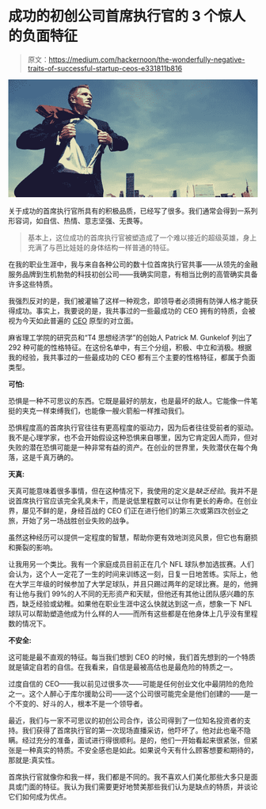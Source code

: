 # 成功的初创公司首席执行官的 3 个惊人的负面特征

> 原文：<https://medium.com/hackernoon/the-wonderfully-negative-traits-of-successful-startup-ceos-e331811b816>

![](img/3b20517df57203f19c7af10eccf34b49.png)

关于成功的首席执行官所具有的积极品质，已经写了很多。我们通常会得到一系列形容词，如自信、热情、意志坚强、无畏等。

> 基本上，这位成功的首席执行官被塑造成了一个难以接近的超级英雄，身上充满了与芭比娃娃的身体结构一样普通的特征。

在我的职业生涯中，我与来自各种公司的数十位首席执行官共事——从领先的金融服务品牌到生机勃勃的科技初创公司——我确实同意，有相当比例的高管确实具备许多这些特质。

我强烈反对的是，我们被灌输了这样一种观念，即领导者必须拥有防弹人格才能获得成功。事实上，我要说的是，我共事过的一些最成功的 CEO 拥有的特质，会被视为今天如此普遍的 [CEO](https://hackernoon.com/tagged/ceo) 原型的对立面。

麻省理工学院的研究员和“T4 思想经济学”的创始人 Patrick M. Gunkelof 列出了 292 种可能的性格特征。在这份名单中，有三个分组，积极、中立和消极。根据我的经验，我共事过的一些最成功的 CEO 都有三个主要的性格特征，都属于负面类型。

**可怕:**

恐惧是一种不可思议的东西。它既是最好的朋友，也是最坏的敌人。它能像一件笔挺的夹克一样束缚我们，也能像一艘火箭船一样推动我们。

恐惧程度高的首席执行官往往有更高程度的驱动力，因为后者往往受前者的驱动。我不是心理学家，也不会开始假设这种恐惧来自哪里，因为它肯定因人而异，但对失败的潜在恐惧可能是一种非常有益的资产。在创业的世界里，失败潜伏在每个角落，这是千真万确的。

**天真:**

天真可能意味着很多事情，但在这种情况下，我使用的定义是*缺乏经验*。我并不是说首席执行官应该完全乳臭未干，而是说低里程数可以让你有更长的寿命。在创业界，屡见不鲜的是，身经百战的 CEO 们正在进行他们的第三次或第四次创业之旅，开始了另一场战胜创业失败的战争。

虽然这种经历可以提供一定程度的智慧，帮助你更有效地浏览风景，但它也有磨损和撕裂的影响。

让我用另一个类比。我有一个家庭成员目前正在几个 NFL 球队参加选拔赛。人们会认为，这个人一定花了一生的时间来训练这一刻，日复一日地苦练。实际上，他在大学三年级的时候参加了大学足球队，并且只踢过两年的足球比赛。是的，他拥有让他与我们 99%的人不同的无形资产和天赋，但他还有其他让团队感兴趣的东西，缺乏经验或幼稚。如果他在职业生涯中这么快就达到这一点，想象一下 NFL 球队可以帮助塑造他成为什么样的人——而所有这些都是在他身体上几乎没有里程数的情况下。

**不安全:**

这可能是最不直观的特征。每当我们想到 CEO 的时候，我们首先想到的一个特质就是镇定自若的自信。在我看来，自信是最被高估也是最危险的特质之一。

过度自信的 CEO——我以前见过很多次——可能是任何创业文化中最阴险的危险之一。这个人醉心于库尔援助公司——这个公司很可能完全是他们创建的——是一个不变的、好斗的人，根本不是一个领导者。

最近，我们与一家不可思议的初创公司合作，该公司得到了一位知名投资者的支持。我们获得了首席执行官的第一次现场直播采访，他吓坏了。他对此也毫不隐瞒。经过充分的准备，面试进行得很顺利。是的，他们一开始看起来很紧张，但紧张是一种真实的特质。不安全感也是如此。如果说今天有什么顾客想要和期待的，那就是:真实性。

首席执行官就像你和我一样，我们都是不同的。我不喜欢人们美化那些大多只是面具或门面的特征。我认为我们需要更好地赞美那些我们认为是缺点的特质，并谈论它们如何成为优点。